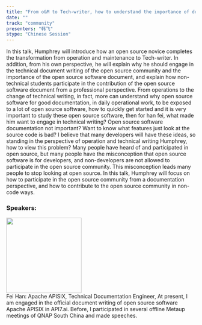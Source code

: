 ```yaml
---
title: "From o&M to Tech-writer, how to understand the importance of documentation to open software area"
date: "" 
track: "community"
presenters: "韩飞"
stype: "Chinese Session"
---
```

In this talk, Humphrey will introduce how an open source novice completes the transformation from operation and maintenance to Tech-writer. In addition, from his own perspective, he will explain why he should engage in the technical document writing of the open source community and the importance of the open source software document, and explain how non-technical students participate in the contribution of the open source software document from a professional perspective.
From operations to the change of technical writing, in fact, more can understand why open source software for good documentation, in daily operational work, to be exposed to a lot of open source software, how to quickly get started and it is very important to study these open source software, then for han fei, what made him want to engage in technical writing?
Open source software documentation not important? Want to know what features just look at the source code is bad? I believe that many developers will have these ideas, so standing in the perspective of operation and technical writing Humphrey, how to view this problem?
Many people have heard of and participated in open source, but many people have the misconception that open source software is for developers, and non-developers are not allowed to participate in the open source community. This misconception leads many people to stop looking at open source. In this talk, Humphrey will focus on how to participate in the open source community from a documentation perspective, and how to contribute to the open source community in non-code ways.
 ### Speakers: 
 <img src="images/speaker/1111.png" width="200" /><br>Fei Han: Apache APISIX, Technical Documentation Engineer, At present, I am engaged in the official document writing of open source software Apache APISIX in API7.ai. Before, I participated in several offline Metaup meetings of QNAP South China and made speeches.

 